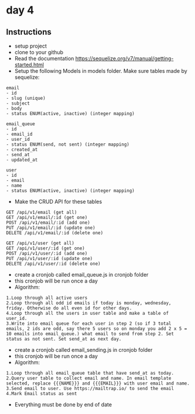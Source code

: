 # day 4

## Instructions

- setup project
- clone to your github
- Read the documentation https://sequelize.org/v7/manual/getting-started.html
- Setup the following Models in models folder. Make sure tables made by sequelize:

```
email
- id
- slug (unique)
- subject
- body
- status ENUM(active, inactive) (integer mapping)

email_queue
- id
- email_id
- user_id
- status ENUM(send, not sent) (integer mapping)
- created_at
- send_at
- updated_at

user
- id
- email
- name
- status ENUM(active, inactive) (integer mapping)
```

- Make the CRUD API for these tables

```
GET /api/v1/email (get all)
GET /api/v1/email/:id (get one)
POST /api/v1/email/:id (add one)
PUT /api/v1/email/:id (update one)
DELETE /api/v1/email/:id (delete one)

GET /api/v1/user (get all)
GET /api/v1/user/:id (get one)
POST /api/v1/user/:id (add one)
PUT /api/v1/user/:id (update one)
DELETE /api/v1/user/:id (delete one)
```

- create a cronjob called email_queue.js in cronjob folder
- this cronjob will be run once a day
- Algorithm:

```
1.Loop through all active users
2.Loop through all odd id emails if today is monday, wednesday, friday. Otherwise do all even id for other days.
4.Loop through all the users in user table and make a table of user_id.
3.Write into email queue for each user in step 2 (so if 3 total emails, 2 ids are odd, say there 5 users so on monday you add 2 x 5 = 10 emails into email_queue.) what email to send from step 2. Set status as not sent. Set send_at as next day.
```

- create a cronjob called email_sending.js in cronjob folder
- this cronjob will be run once a day
- Algorithm:

```
1.Loop through all email_queue table that have send_at as today.
2.Query user table to collect email and name. In email template selected, replace {{{NAME}}} and {{{EMAIL}}} with user email and name.
3.Send email to user. Use https://mailtrap.io/ to send the email
4.Mark Email status as sent
```

- Everything must be done by end of date
